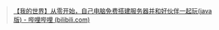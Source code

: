 > [【我的世界】从零开始，自己电脑免费搭建服务器并和好伙伴一起玩(java版) - 哔哩哔哩 (bilibili.com)](https://www.bilibili.com/read/cv8282512/)



